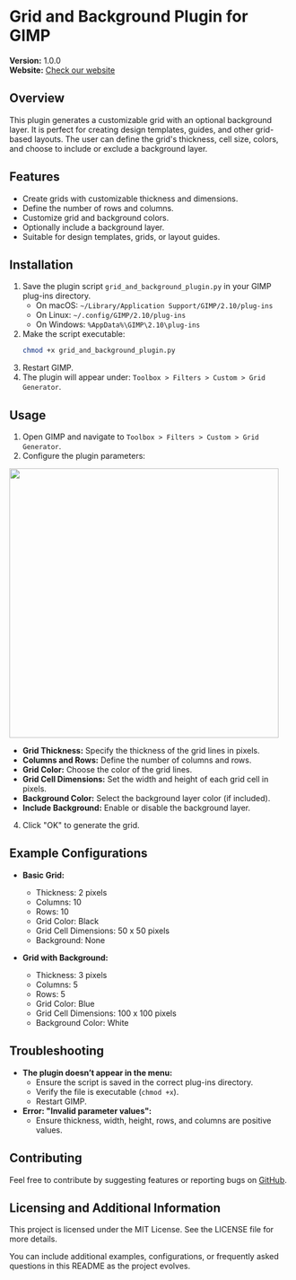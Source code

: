 # Grid and Background Plugin for GIMP

**Version:** 1.0.0  
**Website:** [Check our website](https://www.brundisium.org/recursos/plugins)

## Overview
This plugin generates a customizable grid with an optional background layer. It is perfect for creating design templates, guides, and other grid-based layouts. The user can define the grid's thickness, cell size, colors, and choose to include or exclude a background layer.

## Features
- Create grids with customizable thickness and dimensions.
- Define the number of rows and columns.
- Customize grid and background colors.
- Optionally include a background layer.
- Suitable for design templates, grids, or layout guides.

## Installation
1. Save the plugin script `grid_and_background_plugin.py` in your GIMP plug-ins directory.
   - On macOS: `~/Library/Application Support/GIMP/2.10/plug-ins`
   - On Linux: `~/.config/GIMP/2.10/plug-ins`
   - On Windows: `%AppData%\GIMP\2.10\plug-ins`
2. Make the script executable:
   ```bash
   chmod +x grid_and_background_plugin.py
   ```
3. Restart GIMP.
4. The plugin will appear under: `Toolbox > Filters > Custom > Grid Generator`.

## Usage
1. Open GIMP and navigate to `Toolbox > Filters > Custom > Grid Generator`.
2. Configure the plugin parameters:
   
<a href="default_prompt"><img src="https://github.com/user-attachments/assets/81f029a5-47ff-48f5-9ff1-9da540ed9ebb"  width="480" ></a>
   - **Grid Thickness:** Specify the thickness of the grid lines in pixels.
   - **Columns and Rows:** Define the number of columns and rows.
   - **Grid Color:** Choose the color of the grid lines.
   - **Grid Cell Dimensions:** Set the width and height of each grid cell in pixels.
   - **Background Color:** Select the background layer color (if included).
   - **Include Background:** Enable or disable the background layer.
4. Click "OK" to generate the grid.

## Example Configurations
- **Basic Grid:**
  - Thickness: 2 pixels
  - Columns: 10
  - Rows: 10
  - Grid Color: Black
  - Grid Cell Dimensions: 50 x 50 pixels
  - Background: None

- **Grid with Background:**
  - Thickness: 3 pixels
  - Columns: 5
  - Rows: 5
  - Grid Color: Blue
  - Grid Cell Dimensions: 100 x 100 pixels
  - Background Color: White

## Troubleshooting
- **The plugin doesn’t appear in the menu:**
  - Ensure the script is saved in the correct plug-ins directory.
  - Verify the file is executable (`chmod +x`).
  - Restart GIMP.
- **Error: "Invalid parameter values":**
  - Ensure thickness, width, height, rows, and columns are positive values.

## Contributing
Feel free to contribute by suggesting features or reporting bugs on [GitHub](https://github.com/NICNE0/gimp-grid-generator).

## Licensing and Additional Information

This project is licensed under the MIT License. See the LICENSE file for more details.

You can include additional examples, configurations, or frequently asked questions in this README as the project evolves.
